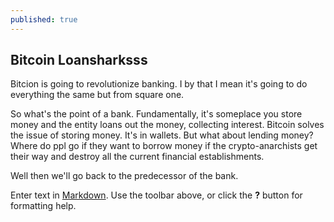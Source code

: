 ```yaml
---
published: true
---
```

## Bitcoin Loansharksss

Bitcion is going to revolutionize banking. I by that I mean it's going to do everything the same but from square one.

So what's the point of a bank. Fundamentally, it's someplace you store money and the entity loans out the money, collecting interest. Bitcoin solves the issue of storing money. It's in wallets. But what about lending money? Where do ppl go if they want to borrow money if the crypto-anarchists get their way and destroy all the current financial establishments.

Well then we'll go back to the predecessor of the bank. 

Enter text in [Markdown](http://daringfireball.net/projects/markdown/). Use the toolbar above, or click the **?** button for formatting help.
